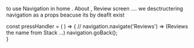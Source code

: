 
to use Navigation in home . About , Review screen .... 
 we desctructering  navigation as a props beacuse its by deaflt exist

const pressHandler = ( ) => { 
    // navigation.navigate('Reviews') => (Reviews the name from Stack ...) 
    navigation.goBack();  
  }